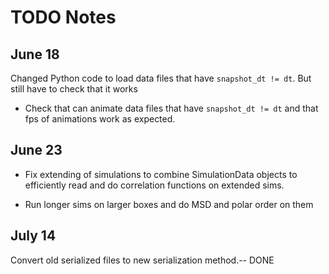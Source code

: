 # TODO Notes


## June 18

Changed Python code to load data files that have `snapshot_dt != dt`. But still have to check that it works




- Check that can animate data files that have `snapshot_dt != dt` and that fps of animations work as expected.



## June 23

- Fix extending of simulations to combine SimulationData objects to efficiently read and do correlation functions on extended sims.

- Run longer sims on larger boxes and do MSD and polar order on them



## July 14

Convert old serialized files to new serialization method.-- DONE
